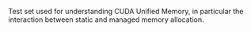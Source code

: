 Test set used for understanding CUDA Unified Memory, in particular the interaction between static and managed memory allocation.
